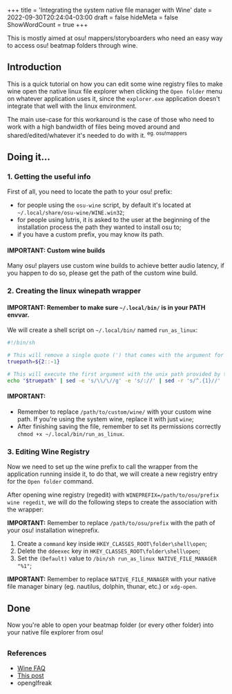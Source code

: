 +++
title = 'Integrating the system native file manager with Wine'
date = 2022-09-30T20:24:04-03:00
draft = false
hideMeta = false
ShowWordCount = true
+++

This is mostly aimed at osu! mappers/storyboarders who need an easy way to access osu! beatmap folders through wine.

## Introduction

This is a quick tutorial on how you can edit some wine registry files to make wine open the native linux file explorer when clicking the `Open folder` menu on whatever application uses it, since the `explorer.exe` application doesn't integrate that well with the linux environment.

The main use-case for this workaround is the case of those who need to work with a high bandwidth of files being moved around and shared/edited/whatever it's needed to do with it. <sup>eg. osu!mappers</sup>

## Doing it...

### 1. Getting the useful info

First of all, you need to locate the path to your osu! prefix:

- for people using the `osu-wine` script, by default it's located at `~/.local/share/osu-wine/WINE.win32`;
- for people using lutris, it is asked to the user at the beginning of the installation process the path they wanted to install osu to;
- if you have a custom prefix, you may know its path.

#### IMPORTANT: Custom wine builds

Many osu! players use custom wine builds to achieve better audio latency, if you happen to do so, please get the path of the custom wine build.

### 2. Creating the linux winepath wrapper

#### IMPORTANT: Remember to make sure `~/.local/bin/` is in your PATH envvar.

We will create a shell script on `~/.local/bin/` named `run_as_linux`:

```bash
#!/bin/sh

# This will remove a single quote (') that comes with the argument for some reason
truepath=${2::-1}

# This will execute the first argument with the unix path provided by the second argument
echo "$truepath" | sed -e 's/\\/\//g' -e 's/://' | sed -r 's/^.{1}//' | xargs -d \\n $1
```

#### IMPORTANT:

- Remember to replace `/path/to/custom/wine/` with your custom wine path. If you're using the system wine, replace it with just `wine`;
- After finishing saving the file, remember to set its permissions correctly `chmod +x ~/.local/bin/run_as_linux`.

### 3. Editing Wine Registry

Now we need to set up the wine prefix to call the wrapper from the application running inside it, to do that, we will create a new registry entry for the `Open folder` command.

After opening wine registry (regedit) with `WINEPREFIX=/path/to/osu/prefix wine regedit`, we will do the following steps to create the association with the wrapper:

**IMPORTANT:** Remember to replace `/path/to/osu/prefix` with the path of your osu! installation wineprefix.

1. Create a `command` key inside `HKEY_CLASSES_ROOT\folder\shell\open`;
1. Delete the `ddeexec` key in `HKEY_CLASSES_ROOT\folder\shell\open`;
1. Set the `(Default)` value to `/bin/sh run_as_linux NATIVE_FILE_MANAGER "%1"`;

**IMPORTANT:** Remember to replace `NATIVE_FILE_MANAGER` with your native file manager binary (eg. nautilus, dolphin, thunar, etc.) or `xdg-open`.

## Done

Now you're able to open your beatmap folder (or every other folder) into your native file explorer from osu!

##

### References

- [Wine FAQ](https://wiki.winehq.org/FAQ#How_do_I_launch_native_applications_from_a_Windows_application.3F)
- [This post](https://unix.stackexchange.com/a/144330)
- openglfreak
